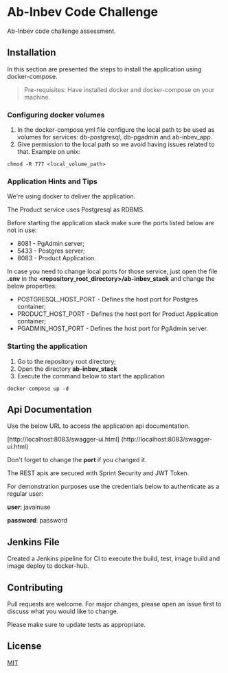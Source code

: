 # Ab-Inbev Code Challenge

Ab-Inbev code challenge assessment.

## Installation

In this section are presented the steps to install the application using docker-compose.

> Pre-requisites: Have installed docker and docker-compose on your machine.

### Configuring docker volumes
1. In the docker-compose.yml file configure the local path to be used as volumes for services: db-postgresql, db-pgadmin and ab-inbev_app.
2. Give permission to the local path so we avoid having issues related to that. Example on unix:

```
chmod -R 777 <local_volume_path>
``` 

### Application Hints and Tips
We're using docker to deliver the application.

The Product service uses Postgresql as RDBMS.

Before starting the application stack make sure the ports listed below are not in use:
* 8081 - PgAdmin server;
* 5433 - Postgres server;
* 8083 - Product Application.

In case you need to change local ports for those service, just open the file **.env** in the **<repository_root_directory>/ab-inbev_stack** and change the below properties:
* POSTGRESQL_HOST_PORT - Defines the host port for Postgres container;
* PRODUCT_HOST_PORT - Defines the host port for Product Application container;
* PGADMIN_HOST_PORT - Defines the host port for PgAdmin server.

### Starting the application

1. Go to the repository root directory;
2. Open the directory **ab-inbev_stack**
3. Execute the command below to start the application
```
docker-compose up -d
```

## Api Documentation
Use the below URL to access the application api documentation.

[http://localhost:8083/swagger-ui.html]
(http://localhost:8083/swagger-ui.html)

Don't forget to change the **port** if you changed it. 

The REST apis are secured with Sprint Security and JWT Token.

For demonstration purposes use the credentials below to authenticate as a regular user:

**user**: javainuse

**password**: password


## Jenkins File
Created a Jenkins pipeline for CI to execute the build, test, image build and image deploy to docker-hub.


## Contributing
Pull requests are welcome. For major changes, please open an issue first to discuss what you would like to change.

Please make sure to update tests as appropriate.

## License
[MIT](https://choosealicense.com/licenses/mit/)
